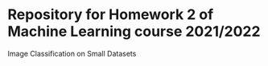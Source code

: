 # Repository for Homework 2 of Machine Learning course 2021/2022

Image Classification on Small Datasets

